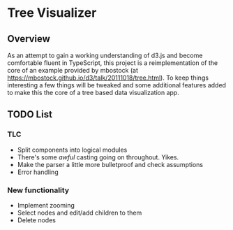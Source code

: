 Tree Visualizer
===

Overview
---

As an attempt to gain a working understanding of d3.js and become comfortable
fluent in TypeScript, this project is a reimplementation of the core of an example
provided by mbostock (at https://mbostock.github.io/d3/talk/20111018/tree.html).
To keep things interesting a few things will be tweaked and some additional features
added to make this the core of a tree based data visualization app.

TODO List
---

### TLC
- Split components into logical modules
- There's some *awful* casting going on throughout. Yikes.
- Make the parser a little more bulletproof and check assumptions
- Error handling

### New functionality
- Implement zooming
- Select nodes and edit/add children to them
- Delete nodes